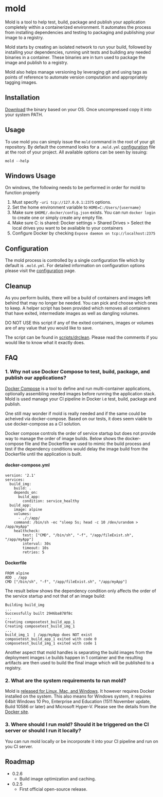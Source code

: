 # mold
Mold is a tool to help test, build, package and publish your application completely within a containerized environment.
It automates the process from installing dependencies and testing to packaging and publishing your image to a registry.

Mold starts by creating an isolated network to run your build, followed by installing your dependencies, running
unit tests and building any needed binaries in a container.  These binaries are in turn used to package the
image and publish to a registry.

Mold also helps manage versioning by leveraging git and using tags as points of reference to automate
version computation and appropriately tagging images.

## Installation
[Download](https://github.com/d3sw/mold/releases) the binary based on your OS.  Once uncompressed copy it into your system PATH.

## Usage
To use mold you can simply issue the `mold` command in the root of your git
repository.  By default the command looks for a `.mold.yml` [configuration](#Configuration) file at
the root of your project.  All available options can be seen by issuing:
```
mold --help
```

## Windows Usage
On windows, the following needs to be performed in order for mold to function properly

1. Must specify `-uri tcp://127.0.0.1:2375` options.
2. Set the home environment variable to `HOME=C:/Users/{username}`
3. Make sure `$HOME/.docker/config.json` exists.  You can run `docker login` to create one or simply create any empty file.
4. Make sure C: is shared: Docker settings > Shared Drives > Select the local drives you want to be available to your containers
5. Configure Docker by checking `Expose daemon on tcp://localhost:2375`

## Configuration
The mold process is controlled by a single configuration file which by default is `.mold.yml`.  For detailed
information on configuration options please visit the [configuration](docs/Configuration.md) page.

## Cleanup
As you perform builds, there will be a build of containers and images left behind that may no
longer be needed.  You can pick and choose which ones to keep.  A helper script has been provided
which removes all containers that have exited, intermediate images as well as dangling volumes.

DO NOT USE this script if any of the exited containers, images or volumes are of any value that
you would like to save.

The script can be found in [scripts/drclean](scripts/drclean).  Please read the comments if you would like to know
what it exactly does.

## FAQ

### 1. Why not use Docker Compose to test, build, package, and publish our applications?

[Docker Compose](https://docs.docker.com/compose/overview/) is a tool to define and run multi-container applications, optionally
assembling needed images before running the application stack.  Mold is used manage your CI pipeline in Docker i.e test, build,
package and publish.

One still may wonder if mold is really needed and if the same could be acheived via docker-compose. Based on our tests, it does
seem viable to use docker-compose as a CI solution.

Docker compose controls the order of service startup but does not provide way to manage the order of image builds. Below shows the
docker-compose file and the Dockerfile we used to mimic the build process and test if the dependency conditions would delay the
image build from the Dockerfile until the application is built.

#### docker-compose.yml

```
version: '2.1'
services:
  build_img:
    build: .
    depends_on:
      build_app:
        condition: service_healthy
  build_app:
    image: alpine
    volumes:
      - ./:/app/
    command: /bin/sh -ec "sleep 5s; head -c 10 /dev/urandom > /app/myApp"
    healthcheck:
        test: ["CMD", "/bin/sh", "-f", "/app/fileExist.sh", "/app/myApp"]
        interval: 30s
        timeout: 10s
        retries: 5
```

#### Dockerfile

```
FROM alpine
ADD . /app
CMD ["/bin/sh", "-f", "/app/fileExist.sh", "/app/myApp"]
```

The result below shows the dependency condition only affects the order of the service startup and not that of an image build:

```
Building build_img
...
Successfully built 2946ba878f8c
...
Creating composetest_build_app_1
Creating composetest_build_img_1
...
build_img_1  | /app/myApp does NOT exist
composetest_build_app_1 exited with code 0
composetest_build_img_1 exited with code 1
```

Another aspect that mold handles is separating the build images from the deployment images i.e builds happen in 1 container
and the resulting artifacts are then used to build the final image which will be published to a registry.

### 2. What are the system requirements to run mold?

Mold is [released for Linux, Mac, and Windows](https://github.com/d3sw/mold/releases). It however requires Docker installed on the system. This also means for Windows system, it requires 64bit Windows 10 Pro, Enterprise and Education (1511 November update, Build 10586 or later) and Microsoft Hyper-V. Please see the details from the [Docker site](https://docs.docker.com/docker-for-windows/).

### 3. Where should I run mold? Should it be triggered on the CI server or should I run it locally?

You can run mold locally or be incorporate it into your CI pipeline and run on you CI server.

## Roadmap
- 0.2.6
    - Build image optimization and caching.
- 0.2.5
    - First official open-source release.
